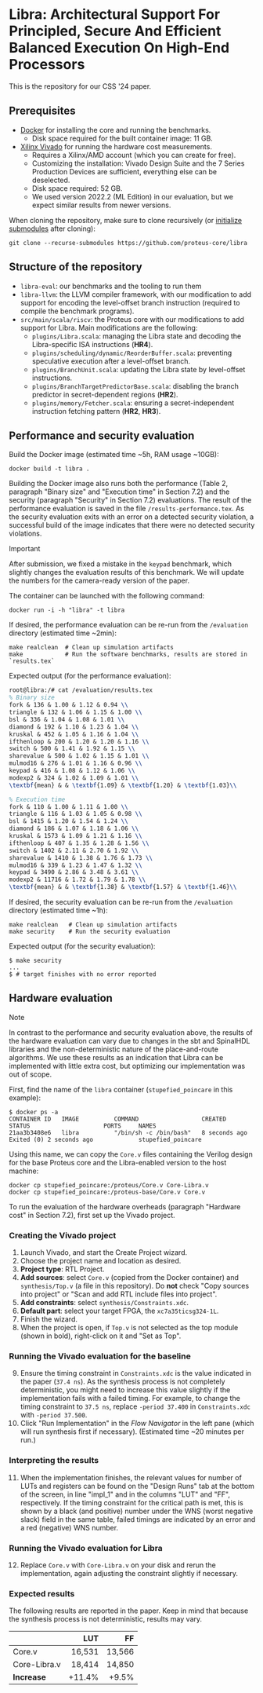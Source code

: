 # Libra: Architectural Support For Principled, Secure And Efficient Balanced Execution On High-End Processors

This is the repository for our CSS '24 paper.

## Prerequisites

- [Docker](https://docs.docker.com/engine/install/) for installing the core and running the benchmarks.
  - Disk space required for the built container image: 11 GB.
- [Xilinx Vivado](https://www.xilinx.com/products/design-tools/vivado/vivado-ml.html) for running the hardware cost measurements.
  - Requires a Xilinx/AMD account (which you can create for free).
  - Customizing the installation: Vivado Design Suite and the 7 Series Production Devices are sufficient, everything else can be deselected.
  - Disk space required: 52 GB.
  - We used version 2022.2 (ML Edition) in our evaluation, but we expect similar results from newer versions.

When cloning the repository, make sure to clone recursively (or [initialize submodules](https://git-scm.com/book/en/v2/Git-Tools-Submodules#_cloning_submodules) after cloning):

```shell
git clone --recurse-submodules https://github.com/proteus-core/libra
```

## Structure of the repository

- `libra-eval`: our benchmarks and the tooling to run them
- `libra-llvm`: the LLVM compiler framework, with our modification to add support for encoding the level-offset branch instruction (required to compile the benchmark programs).
- `src/main/scala/riscv`: the Proteus core with our modifications to add support for Libra. Main modifications are the following:
  - `plugins/Libra.scala`: managing the Libra state and decoding the Libra-specific ISA instructions (**HR4**).
  - `plugins/scheduling/dynamic/ReorderBuffer.scala`: preventing speculative execution after a level-offset branch.
  - `plugins/BranchUnit.scala`: updating the Libra state by level-offset instructions.
  - `plugins/BranchTargetPredictorBase.scala`: disabling the branch predictor in secret-dependent regions (**HR2**).
  - `plugins/memory/Fetcher.scala`: ensuring a secret-independent instruction fetching pattern (**HR2**, **HR3**).

## Performance and security evaluation

Build the Docker image (estimated time ~5h, RAM usage ~10GB):

```shell
docker build -t libra .
```

Building the Docker image also runs both the performance (Table 2, paragraph "Binary size" and "Execution time" in Section 7.2) and the security (paragraph "Security" in Section 7.2) evaluations.
The result of the performance evaluation is saved in the file `/results-performance.tex`.
As the security evaluation exits with an error on a detected security violation, a successful build of the image indicates that there were no detected security violations.

> [!IMPORTANT]
> After submission, we fixed a mistake in the `keypad` benchmark, which slightly changes the evaluation results of this benchmark.
> We will update the numbers for the camera-ready version of the paper.

The container can be launched with the following command:

```shell
docker run -i -h "libra" -t libra
```

If desired, the performance evaluation can be re-run from the `/evaluation` directory (estimated time ~2min):

```shell
make realclean  # Clean up simulation artifacts
make            # Run the software benchmarks, results are stored in `results.tex`
```

Expected output (for the performance evaluation):

```tex
root@libra:/# cat /evaluation/results.tex
% Binary size
fork & 136 & 1.00 & 1.12 & 0.94 \\
triangle & 132 & 1.06 & 1.15 & 1.00 \\
bsl & 336 & 1.04 & 1.08 & 1.01 \\
diamond & 192 & 1.10 & 1.23 & 1.04 \\
kruskal & 452 & 1.05 & 1.16 & 1.04 \\
ifthenloop & 200 & 1.20 & 1.20 & 1.16 \\
switch & 500 & 1.41 & 1.92 & 1.15 \\
sharevalue & 500 & 1.02 & 1.15 & 1.01 \\
mulmod16 & 276 & 1.01 & 1.16 & 0.96 \\
keypad & 416 & 1.08 & 1.12 & 1.06 \\
modexp2 & 324 & 1.02 & 1.09 & 1.01 \\
\textbf{mean} & & \textbf{1.09} & \textbf{1.20} & \textbf{1.03}\\

% Execution time
fork & 110 & 1.00 & 1.11 & 1.00 \\
triangle & 116 & 1.03 & 1.05 & 0.98 \\
bsl & 1415 & 1.20 & 1.54 & 1.24 \\
diamond & 186 & 1.07 & 1.18 & 1.06 \\
kruskal & 1573 & 1.09 & 1.21 & 1.16 \\
ifthenloop & 407 & 1.35 & 1.28 & 1.56 \\
switch & 1402 & 2.11 & 2.70 & 1.92 \\
sharevalue & 1410 & 1.38 & 1.76 & 1.73 \\
mulmod16 & 339 & 1.23 & 1.47 & 1.32 \\
keypad & 3490 & 2.86 & 3.48 & 3.61 \\
modexp2 & 11716 & 1.72 & 1.79 & 1.78 \\
\textbf{mean} & & \textbf{1.38} & \textbf{1.57} & \textbf{1.46}\\
```

If desired, the security evaluation can be re-run from the `/evaluation` directory (estimated time ~1h):

```shell
make realclean   # Clean up simulation artifacts
make security    # Run the security evaluation
```

Expected output (for the security evaluation):

```shell
$ make security
...
$ # target finishes with no error reported
```

## Hardware evaluation

> [!NOTE]
> In contrast to the performance and security evaluation above, the results of the hardware evaluation can vary due to changes in the sbt and SpinalHDL libraries and the non-deterministic nature of the place-and-route algorithms. We use these results as an indication that Libra can be implemented with little extra cost, but optimizing our implementation was out of scope.

First, find the name of the `libra` container (`stupefied_poincare` in this example):

```shell
$ docker ps -a
CONTAINER ID   IMAGE          COMMAND                  CREATED          STATUS                     PORTS     NAMES
21aa3b3408e6   libra          "/bin/sh -c /bin/bash"   8 seconds ago    Exited (0) 2 seconds ago             stupefied_poincare
```

Using this name, we can copy the `Core.v` files containing the Verilog design for the base Proteus core and the Libra-enabled version to the host machine:

```shell
docker cp stupefied_poincare:/proteus/Core.v Core-Libra.v
docker cp stupefied_poincare:/proteus-base/Core.v Core.v
```

To run the evaluation of the hardware overheads (paragraph "Hardware cost" in Section 7.2), first set up the Vivado project.

### Creating the Vivado project

1. Launch Vivado, and start the Create Project wizard.
2. Choose the project name and location as desired.
3. **Project type**: RTL Project.
4. **Add sources**: select `Core.v` (copied from the Docker container) and `synthesis/Top.v` (a file in this repository). Do **not** check "Copy sources into project" or "Scan and add RTL include files into project".
5. **Add constraints**: select `synthesis/Constraints.xdc`.
6. **Default part**: select your target FPGA, the `xc7a35ticsg324-1L`.
7. Finish the wizard.
8. When the project is open, if `Top.v` is not selected as the top module (shown in bold), right-click on it and "Set as Top".

### Running the Vivado evaluation for the baseline

9. Ensure the timing constraint in `Constraints.xdc` is the value indicated in the paper (`37.4 ns`). As the synthesis process is not completely deterministic, you might need to increase this value slightly if the implementation fails with a failed timing. For example, to change the timing constraint to `37.5 ns`, replace `-period 37.400` in `Constraints.xdc` with `-period 37.500`.
10. Click "Run Implementation" in the *Flow Navigator* in the left pane (which will run synthesis first if necessary). (Estimated time ~20 minutes per run.)

### Interpreting the results

11. When the implementation finishes, the relevant values for number of LUTs and registers can be found on the "Design Runs" tab at the bottom of the screen, in line "impl_1" and in the columns "LUT" and "FF", respectively.
If the timing constraint for the critical path is met, this is shown by a black (and positive) number under the WNS (worst negative slack) field in the same table, failed timings are indicated by an error and a red (negative) WNS number.

### Running the Vivado evaluation for Libra

12. Replace `Core.v` with `Core-Libra.v` on your disk and rerun the implementation, again adjusting the constraint slightly if necessary.

### Expected results

The following results are reported in the paper. Keep in mind that because the synthesis process is not deterministic, results may vary.

|              |    LUT |     FF |
|--------------|-------:|-------:|
| Core.v       | 16,531 | 13,566 |
| Core-Libra.v | 18,414 | 14,850 |
| **Increase** | +11.4% |  +9.5% |
